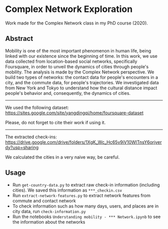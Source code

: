 # Complex Network Exploration

Work made for the Complex Network class in my PhD course (2020).

## Abstract 

Mobility is one of the most important phenomenon in human life, being linked with our existence since the beginning of time. 
In this work, we use data collected from location-based social networks, specifically Foursquare, in order to unveil the dynamics of cities through people's mobility. 
The analysis is made by the Complex Network perspective. 
We build two types of networks: the contact data for people's encounters in a city, and the commute data, for people's trajectories.
We investigated data from New York and Tokyo to understand how the cultural distance impact people's behavior and, consequently, the dynamics of cities.

---

We used the following dataset: https://sites.google.com/site/yangdingqi/home/foursquare-dataset

Please, do not forget to cite their work if using it.

---

The extracted check-ins: https://drive.google.com/drive/folders/1XgK_Wc_Hc65v9iV10WITnsY6orjverdy?usp=sharing

We calculated the cities in a very naive way, be careful.

## Usage 

* Run ```get-country-data.py``` to extract raw check-in information (including cities). We saved this information as ```***_checkin.csv```
* Run ```extract-network-features.py``` to extract network features from commute and contact network
* To check information such as how many days, users, and places are in city data, run ```check-information.py```
* Run the notebooks ```Understanding mobility - *** Network.ipynb``` to see the information about the networks



